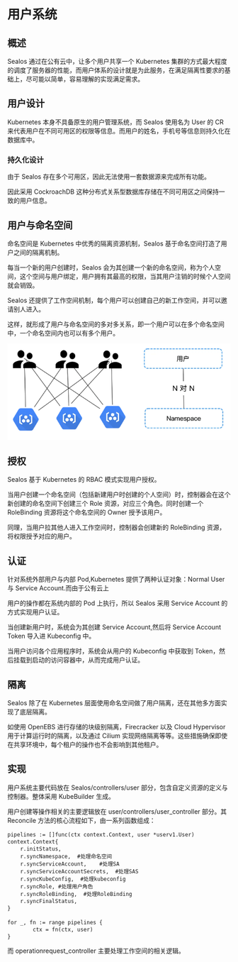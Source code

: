 # 用户系统

## 概述

Sealos 通过在公有云中，让多个用户共享一个 Kubernetes 集群的方式最大程度的调度了服务器的性能，而用户体系的设计就是为此服务，在满足隔离性要求的基础上，尽可能以简单，容易理解的实现满足需求。

## 用户设计

Kubernetes 本身不具备原生的用户管理系统，而 Sealos 使用名为 User 的 CR 来代表用户在不同可用区的权限等信息。而用户的姓名，手机号等信息则持久化在数据库中。

### 持久化设计

由于 Sealos 存在多个可用区，因此无法使用一套数据源来完成所有功能。

因此采用 CockroachDB 这种分布式关系型数据库存储在不同可用区之间保持一致的用户信息。

## 用户与命名空间

命名空间是 Kubernetes 中优秀的隔离资源机制，Sealos 基于命名空间打造了用户之间的隔离机制。

每当一个新的用户创建时，Sealos 会为其创建一个新的命名空间，称为个人空间，这个空间与用户绑定，用户拥有其最高的权限，当其用户注销的时候个人空间就会销毁。

Sealos 还提供了工作空间机制，每个用户可以创建自己的新工作空间，并可以邀请别人进入。

这样，就形成了用户与命名空间的多对多关系，即一个用户可以在多个命名空间中，一个命名空间内也可以有多个用户。

![Application](./images/用户-1.png)

## 授权

Sealos 基于 Kubernetes 的 RBAC 模式实现用户授权。

当用户创建一个命名空间（包括新建用户时创建的个人空间）时，控制器会在这个新创建的命名空间下创建三个 Role 资源，对应三个角色。同时创建一个 RoleBinding 资源将这个命名空间的 Owner 授予该用户。

同理，当用户拉其他人进入工作空间时，控制器会创建新的 RoleBinding 资源，将权限授予对应的用户。

## 认证

针对系统外部用户与内部 Pod,Kubernetes 提供了两种认证对象：Normal User 与 Service Account.而由于公有云上

用户的操作都在系统内部的 Pod 上执行，所以 Sealos 采用 Service Account 的方式实现用户认证。

当创建新用户时，系统会为其创建 Service Account,然后将 Service Account Token 导入进 Kubeconfig 中。

当用户访问各个应用程序时，系统会从用户的 Kubeconfig 中获取到 Token，然后挂载到启动的访问容器中，从而完成用户认证。

## 隔离

Sealos 除了在 Kubernetes 层面使用命名空间做了用户隔离，还在其他多方面实现了底层隔离。

如使用 OpenEBS 进行存储的块级别隔离，Firecracker 以及 Cloud Hypervisor 用于计算运行时的隔离，以及通过 Cilium 实现网络隔离等等。这些措施确保即使在共享环境中，每个租户的操作也不会影响到其他租户。

## 实现

用户系统主要代码放在 Sealos/controllers/user 部分，包含自定义资源的定义与控制器。整体采用 KubeBuilder 生成。

用户创建等操作相关的主要逻辑放在 user/controllers/user_controller 部分。其 Reconcile 方法的核心流程如下，由一系列函数组成：

```
pipelines := []func(ctx context.Context, user *userv1.User) context.Context{
	r.initStatus,
	r.syncNamespace,  #处理命名空间
	r.syncServiceAccount,    #处理SA
	r.syncServiceAccountSecrets,  #处理SAS
	r.syncKubeConfig,  #处理kubeconfig
	r.syncRole, #处理用户角色
	r.syncRoleBinding,  #处理RoleBinding
	r.syncFinalStatus,
}
	
for _, fn := range pipelines {
		ctx = fn(ctx, user)
}	
```

而 operationrequest_controller 主要处理工作空间的相关逻辑。
